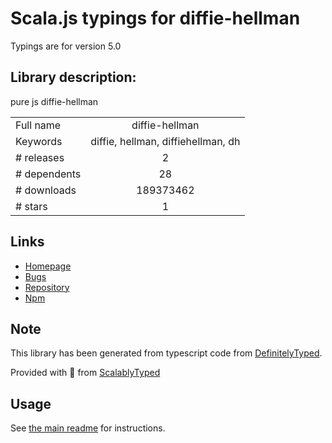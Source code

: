 
# Scala.js typings for diffie-hellman

Typings are for version 5.0

## Library description:
pure js diffie-hellman

|                    |                 |
| ------------------ | :-------------: |
| Full name          | diffie-hellman |
| Keywords           | diffie, hellman, diffiehellman, dh |
| # releases         | 2 |
| # dependents       | 28 |
| # downloads        | 189373462 |
| # stars            | 1 |

## Links
- [Homepage](https://github.com/crypto-browserify/diffie-hellman)
- [Bugs](https://github.com/crypto-browserify/diffie-hellman/issues)
- [Repository](https://github.com/crypto-browserify/diffie-hellman)
- [Npm](https://www.npmjs.com/package/diffie-hellman)
    


## Note
This library has been generated from typescript code from [DefinitelyTyped](https://definitelytyped.org).

Provided with :purple_heart: from [ScalablyTyped](https://github.com/oyvindberg/ScalablyTyped)

## Usage
See [the main readme](../../readme.md) for instructions.


